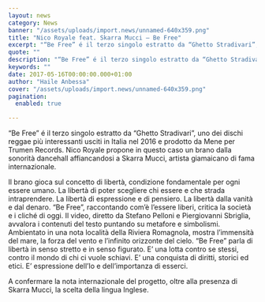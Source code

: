 ```yaml
---
layout: news
category: News
banner: "/assets/uploads/import.news/unnamed-640x359.png"
title: "Nico Royale feat. Skarra Mucci – Be Free"
excerpt: "“Be Free” é il terzo singolo estratto da “Ghetto Stradivari”, uno dei dischi reggae più interessanti usciti in Italia nel 2016 e prodotto da Mene per Trumen Records. Nico Royale propone in questo caso un brano dalla sonorità dancehall affiancandosi a Skarra Mucci, artista giamaicano di fama internazionale. Il brano gioca sul concetto di libertà, [&hellip"
quote: ""
description: "“Be Free” é il terzo singolo estratto da “Ghetto Stradivari”, uno dei dischi reggae più interessanti usciti in Italia nel 2016 e prodotto da Mene per Trumen Records. Nico Royale propone in questo caso un brano dalla sonorità dancehall affiancandosi a Skarra Mucci, artista giamaicano di fama internazionale. Il brano gioca sul concetto di libertà, [&hellip"
keywords: ""
date: 2017-05-16T00:00:00.000+01:00
author: "Haile Anbessa"
cover: "/assets/uploads/import.news/unnamed-640x359.png"
pagination:
  enabled: true

---
```


“Be Free” é il terzo singolo estratto da “Ghetto Stradivari”, uno dei dischi reggae più interessanti usciti in Italia nel 2016 e prodotto da Mene per Trumen Records. Nico Royale propone in questo caso un brano dalla sonorità dancehall affiancandosi a Skarra Mucci, artista giamaicano di fama internazionale.

Il brano gioca sul concetto di libertà, condizione fondamentale per ogni essere umano. La libertà di poter scegliere chi essere e che strada intraprendere. La libertà di espressione e di pensiero. La libertà dalla vanità e dal denaro. “Be Free”, raccontando com’è l’essere liberi, critica la società e i cliché di oggi. Il video, diretto da Stefano Pelloni e Piergiovanni Sbriglia, avvalora i contenuti del testo puntando su metafore e simbolismi. Ambientato in una nota località della Riviera Romagnola, mostra l’immensità del mare, la forza del vento e l’infinito orizzonte del cielo. “Be Free” parla di libertà in senso stretto e in senso figurato. E’ una lotta contro se stessi, contro il mondo di chi ci vuole schiavi. E’ una conquista di diritti, storici ed etici. E’ espressione dell’Io e dell’importanza di esserci.

A confermare la nota internazionale del progetto, oltre alla presenza di Skarra Mucci, la scelta della lingua Inglese.